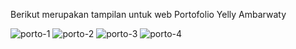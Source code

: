 Berikut merupakan tampilan untuk web Portofolio Yelly Ambarwaty

![porto-1](https://github.com/user-attachments/assets/8f5484f0-a6a6-47a1-aeff-950244466db8)
![porto-2](https://github.com/user-attachments/assets/82984084-b1a1-4456-b4b8-a573cd1d8922)
![porto-3](https://github.com/user-attachments/assets/a44ed4c4-a9c5-4f1b-9139-75efc1524e8e)
![porto-4](https://github.com/user-attachments/assets/91a984c7-58aa-4ce9-a882-a5b4b05513b5)
